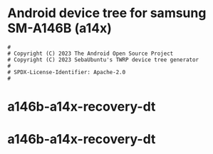 # Android device tree for samsung SM-A146B (a14x)

```
#
# Copyright (C) 2023 The Android Open Source Project
# Copyright (C) 2023 SebaUbuntu's TWRP device tree generator
#
# SPDX-License-Identifier: Apache-2.0
#
```
# a146b-a14x-recovery-dt
# a146b-a14x-recovery-dt
